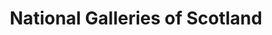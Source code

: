 ---
schema: default
title: National Galleries of Scotland
description: Non-departmental public body. Part of Scottish Government
logo: ''
type:
- Non-Departmental Public Body
portal_url: ''
org_url: https://www.nationalgalleries.org/
twitter_handle: 
wikidata_qid: Q2051997
wdtk_id: national_galleries_of_scotland
---